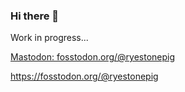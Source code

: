 ### Hi there 👋
Work in progress...
<!--
**loadedvegangoat/loadedvegangoat** is a ✨ _special_ ✨ repository because its `README.md` (this file) appears on your GitHub profile.

Here are some ideas to get you started:

- 🔭 I’m currently working on ...
- 🌱 I’m currently learning ...
- 👯 I’m looking to collaborate on ...
- 🤔 I’m looking for help with ...
- 💬 Ask me about ...
- 📫 How to reach me: ...
- 😄 Pronouns: ...
- ⚡ Fun fact: ...
-->


[Mastodon: fosstodon.org/@ryestonepig](https://fosstodon.org/@ryestonepig)


https://fosstodon.org/@ryestonepig

